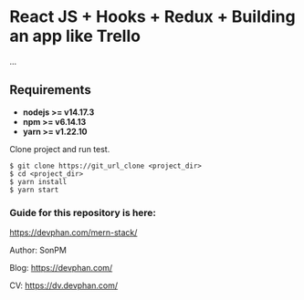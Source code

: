 # React JS + Hooks + Redux + Building an app like Trello

...
## Requirements

* **nodejs >= v14.17.3**
* **npm >= v6.14.13**
* **yarn >= v1.22.10**

Clone project and run test.

```
$ git clone https://git_url_clone <project_dir>
$ cd <project_dir>
$ yarn install
$ yarn start
```

### Guide for this repository is here: 

https://devphan.com/mern-stack/

Author: SonPM

Blog: https://devphan.com/

CV: https://dv.devphan.com/
